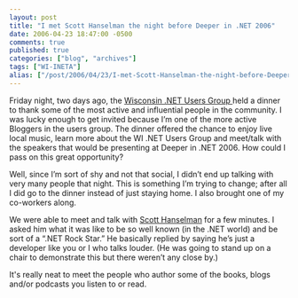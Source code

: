 ```yaml
---
layout: post
title: "I met Scott Hanselman the night before Deeper in .NET 2006"
date: 2006-04-23 18:47:00 -0500
comments: true
published: true
categories: ["blog", "archives"]
tags: ["WI-INETA"]
alias: ["/post/2006/04/23/I-met-Scott-Hanselman-the-night-before-Deeper-in-NET-2006", "/post/2006/04/23/i-met-scott-hanselman-the-night-before-deeper-in-net-2006"]
---
```

<!-- more -->
<p>Friday night, two days ago, the <a href="http://wi-ineta.org">Wisconsin .NET Users Group </a>held a dinner to thank some of the most active and influential people in the community. I was lucky enough to get invited because I&rsquo;m one of the more active Bloggers in the users group. The dinner offered the chance to enjoy live local music, learn more about the WI .NET Users Group and meet/talk with the speakers that would be presenting at Deeper in .NET 2006. How could I pass on this great opportunity?</p>
<p>Well, since I&rsquo;m sort of shy and not that social, I didn&rsquo;t end up talking with very many people that night. This is something I&rsquo;m trying to change; after all I did go to the dinner instead of just staying home. I also brought one of my co-workers along.</p>
<p>We were able to meet and talk with <a href="http://computerzen.com">Scott Hanselman</a> for a few minutes. I asked him what it was like to be so well known (in the .NET world) and be sort of a &ldquo;.NET Rock Star.&rdquo; He basically replied by saying he&rsquo;s just a developer like you or I who talks louder. (He was going to stand up on a chair to demonstrate this but there weren&rsquo;t any close by.)</p>
<p>It's really neat to meet the people who author some of the books, blogs and/or podcasts you listen to or read.</p>

